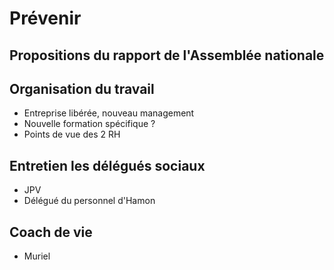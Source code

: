 # Prévenir

## Propositions du rapport de l'Assemblée nationale 

## Organisation du travail 
- Entreprise libérée, nouveau management 
- Nouvelle formation spécifique ? 
- Points de vue des 2 RH 

## Entretien les délégués sociaux 
- JPV
- Délégué du personnel d'Hamon 

## Coach de vie 
- Muriel 

